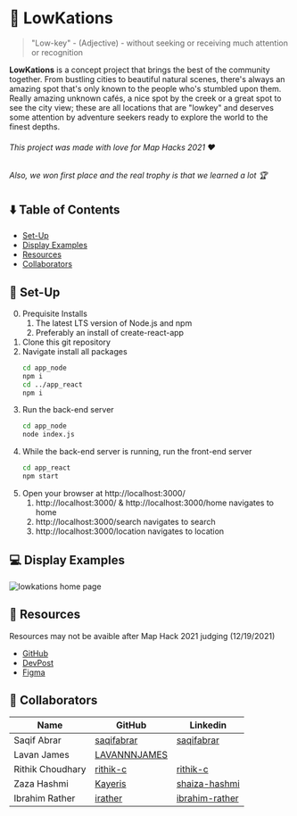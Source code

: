 # 🌉 LowKations

> "Low-key" - (Adjective) -  without seeking or receiving much attention or recognition

**LowKations** is a concept project that brings the best of the community together. From bustling cities to beautiful natural scenes, there's always an amazing spot that's only known to the people who's stumbled upon them. Really amazing unknown cafés, a nice spot by the creek or a great spot to see the city view; these are all locations that are "lowkey" and deserves some attention by adventure seekers ready to explore the world to the finest depths.

###### This project was made with love for Map Hacks 2021 ❤️
###### Also, we won first place and the real trophy is that we learned a lot 🏆 

## ⬇️ Table of Contents

* [Set-Up](#set-up)
* [Display Examples](#display-examples)
* [Resources](#resources)
* [Collaborators](#collaborators)

## 🔨 Set-Up

0. Prequisite Installs
    1. The latest LTS version of Node.js and npm
    2. Preferably an install of create-react-app
1. Clone this git repository
2. Navigate install all packages
    ```sh
    cd app_node
    npm i
    cd ../app_react
    npm i
    ```
3. Run the back-end server
    ```sh
    cd app_node
    node index.js
    ```
4. While the back-end server is running, run the front-end server
    ```bash
    cd app_react
    npm start
    ```
5. Open your browser at http://localhost:3000/
    1. http://localhost:3000/ & http://localhost:3000/home navigates to home
    2. http://localhost:3000/search navigates to search
    3. http://localhost:3000/location navigates to location

## 💻  Display Examples
![lowkations home page](https://github.com/SaqifAbrar/project-lowkation/blob/main/readme_resources/browser-homepage-example.gif)

## 📄 Resources

Resources may not be avaible after Map Hack 2021 judging (12/19/2021)
* [GitHub](https://github.com/SaqifAbrar/project-lowkation) 
* [DevPost](https://devpost.com/software/project-lowkey) 
* [Figma](https://www.figma.com/file/PLrYtdabfmb6MV1KQWwpqE/MapHacks---LowKation?node-id=24%3A603)


## 👥 Collaborators

| Name | GitHub | Linkedin |
| ------ | ------ | ------ | 
| Saqif Abrar| [saqifabrar](https://www.github.com/SaqifAbrar) | [saqifabrar](https://www.linkedin.com/in/saqifabrar/) |
| Lavan James | [LAVANNNJAMES](https://github.com/LAVANNNJAMES) |  |
| Rithik Choudhary | [rithik-c](https://github.com/rithik-c) | [rithik-c](https://www.linkedin.com/in/rithik-c/) |
| Zaza Hashmi | [Kayeris](https://github.com/Kayeris) | [shaiza-hashmi](https://www.linkedin.com/in/shaiza-hashmi/) |
| Ibrahim Rather | [irather](https://github.com/irather) | [ibrahim-rather](https://www.linkedin.com/in/ibrahim-rather/) |
